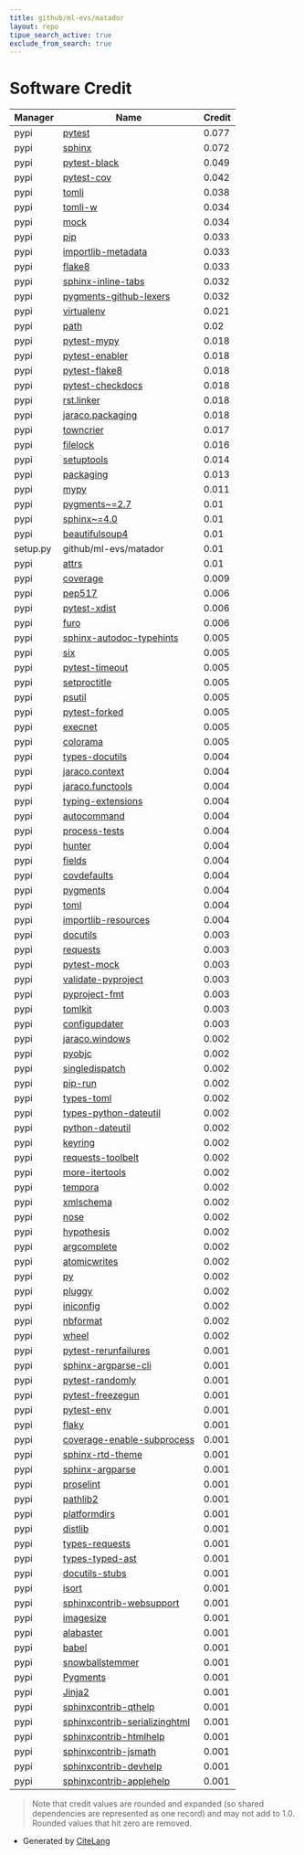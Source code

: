 ```yaml
---
title: github/ml-evs/matador
layout: repo
tipue_search_active: true
exclude_from_search: true
---
```

# Software Credit

|Manager|Name|Credit|
|-------|----|------|
|pypi|[pytest](https://docs.pytest.org/en/latest/)|0.077|
|pypi|[sphinx](https://www.sphinx-doc.org/)|0.072|
|pypi|[pytest-black](https://github.com/shopkeep/pytest-black)|0.049|
|pypi|[pytest-cov](https://github.com/pytest-dev/pytest-cov)|0.042|
|pypi|[tomli](https://pypi.org/project/tomli)|0.038|
|pypi|[tomli-w](https://pypi.org/project/tomli-w)|0.034|
|pypi|[mock](http://mock.readthedocs.org/en/latest/)|0.034|
|pypi|[pip](https://pip.pypa.io/)|0.033|
|pypi|[importlib-metadata](https://pypi.org/project/importlib-metadata)|0.033|
|pypi|[flake8](https://pypi.org/project/flake8)|0.033|
|pypi|[sphinx-inline-tabs](https://github.com/pradyunsg/sphinx-inline-tabs)|0.032|
|pypi|[pygments-github-lexers](https://github.com/liluo/pygments-github-lexers)|0.032|
|pypi|[virtualenv](https://virtualenv.pypa.io/)|0.021|
|pypi|[path](https://pypi.org/project/path)|0.02|
|pypi|[pytest-mypy](https://github.com/dbader/pytest-mypy)|0.018|
|pypi|[pytest-enabler](https://github.com/jaraco/pytest-enabler)|0.018|
|pypi|[pytest-flake8](https://github.com/tholo/pytest-flake8)|0.018|
|pypi|[pytest-checkdocs](https://github.com/jaraco/pytest-checkdocs)|0.018|
|pypi|[rst.linker](https://github.com/jaraco/rst.linker)|0.018|
|pypi|[jaraco.packaging](https://github.com/jaraco/jaraco.packaging)|0.018|
|pypi|[towncrier](https://pypi.org/project/towncrier)|0.017|
|pypi|[filelock](https://github.com/tox-dev/py-filelock)|0.016|
|pypi|[setuptools](https://github.com/pypa/setuptools)|0.014|
|pypi|[packaging](https://pypi.org/project/packaging)|0.013|
|pypi|[mypy](https://pypi.org/project/mypy)|0.011|
|pypi|[pygments~=2.7](https://pypi.org/project/pygments~=2.7)|0.01|
|pypi|[sphinx~=4.0](https://pypi.org/project/sphinx~=4.0)|0.01|
|pypi|[beautifulsoup4](https://pypi.org/project/beautifulsoup4)|0.01|
|setup.py|github/ml-evs/matador|0.01|
|pypi|[attrs](https://pypi.org/project/attrs)|0.01|
|pypi|[coverage](https://pypi.org/project/coverage)|0.009|
|pypi|[pep517](https://pypi.org/project/pep517)|0.006|
|pypi|[pytest-xdist](https://github.com/pytest-dev/pytest-xdist)|0.006|
|pypi|[furo](https://pradyunsg.me/furo/quickstart)|0.006|
|pypi|[sphinx-autodoc-typehints](https://pypi.org/project/sphinx-autodoc-typehints)|0.005|
|pypi|[six](https://pypi.org/project/six)|0.005|
|pypi|[pytest-timeout](https://pypi.org/project/pytest-timeout)|0.005|
|pypi|[setproctitle](https://pypi.org/project/setproctitle)|0.005|
|pypi|[psutil](https://pypi.org/project/psutil)|0.005|
|pypi|[pytest-forked](https://pypi.org/project/pytest-forked)|0.005|
|pypi|[execnet](https://pypi.org/project/execnet)|0.005|
|pypi|[colorama](https://pypi.org/project/colorama)|0.005|
|pypi|[types-docutils](https://pypi.org/project/types-docutils)|0.004|
|pypi|[jaraco.context](https://pypi.org/project/jaraco.context)|0.004|
|pypi|[jaraco.functools](https://pypi.org/project/jaraco.functools)|0.004|
|pypi|[typing-extensions](https://pypi.org/project/typing-extensions)|0.004|
|pypi|[autocommand](https://pypi.org/project/autocommand)|0.004|
|pypi|[process-tests](https://pypi.org/project/process-tests)|0.004|
|pypi|[hunter](https://pypi.org/project/hunter)|0.004|
|pypi|[fields](https://pypi.org/project/fields)|0.004|
|pypi|[covdefaults](https://pypi.org/project/covdefaults)|0.004|
|pypi|[pygments](https://pypi.org/project/pygments)|0.004|
|pypi|[toml](https://pypi.org/project/toml)|0.004|
|pypi|[importlib-resources](https://pypi.org/project/importlib-resources)|0.004|
|pypi|[docutils](https://pypi.org/project/docutils)|0.003|
|pypi|[requests](https://pypi.org/project/requests)|0.003|
|pypi|[pytest-mock](https://pypi.org/project/pytest-mock)|0.003|
|pypi|[validate-pyproject](https://pypi.org/project/validate-pyproject)|0.003|
|pypi|[pyproject-fmt](https://pypi.org/project/pyproject-fmt)|0.003|
|pypi|[tomlkit](https://pypi.org/project/tomlkit)|0.003|
|pypi|[configupdater](https://pypi.org/project/configupdater)|0.003|
|pypi|[jaraco.windows](https://pypi.org/project/jaraco.windows)|0.002|
|pypi|[pyobjc](https://pypi.org/project/pyobjc)|0.002|
|pypi|[singledispatch](https://pypi.org/project/singledispatch)|0.002|
|pypi|[pip-run](https://github.com/jaraco/pip-run)|0.002|
|pypi|[types-toml](https://pypi.org/project/types-toml)|0.002|
|pypi|[types-python-dateutil](https://pypi.org/project/types-python-dateutil)|0.002|
|pypi|[python-dateutil](https://pypi.org/project/python-dateutil)|0.002|
|pypi|[keyring](https://pypi.org/project/keyring)|0.002|
|pypi|[requests-toolbelt](https://pypi.org/project/requests-toolbelt)|0.002|
|pypi|[more-itertools](https://pypi.org/project/more-itertools)|0.002|
|pypi|[tempora](https://pypi.org/project/tempora)|0.002|
|pypi|[xmlschema](https://pypi.org/project/xmlschema)|0.002|
|pypi|[nose](https://pypi.org/project/nose)|0.002|
|pypi|[hypothesis](https://pypi.org/project/hypothesis)|0.002|
|pypi|[argcomplete](https://pypi.org/project/argcomplete)|0.002|
|pypi|[atomicwrites](https://pypi.org/project/atomicwrites)|0.002|
|pypi|[py](https://pypi.org/project/py)|0.002|
|pypi|[pluggy](https://pypi.org/project/pluggy)|0.002|
|pypi|[iniconfig](https://pypi.org/project/iniconfig)|0.002|
|pypi|[nbformat](https://pypi.org/project/nbformat)|0.002|
|pypi|[wheel](https://github.com/pypa/wheel)|0.002|
|pypi|[pytest-rerunfailures](https://pypi.org/project/pytest-rerunfailures)|0.001|
|pypi|[sphinx-argparse-cli](https://pypi.org/project/sphinx-argparse-cli)|0.001|
|pypi|[pytest-randomly](https://pypi.org/project/pytest-randomly)|0.001|
|pypi|[pytest-freezegun](https://pypi.org/project/pytest-freezegun)|0.001|
|pypi|[pytest-env](https://pypi.org/project/pytest-env)|0.001|
|pypi|[flaky](https://pypi.org/project/flaky)|0.001|
|pypi|[coverage-enable-subprocess](https://pypi.org/project/coverage-enable-subprocess)|0.001|
|pypi|[sphinx-rtd-theme](https://pypi.org/project/sphinx-rtd-theme)|0.001|
|pypi|[sphinx-argparse](https://pypi.org/project/sphinx-argparse)|0.001|
|pypi|[proselint](https://pypi.org/project/proselint)|0.001|
|pypi|[pathlib2](https://pypi.org/project/pathlib2)|0.001|
|pypi|[platformdirs](https://pypi.org/project/platformdirs)|0.001|
|pypi|[distlib](https://pypi.org/project/distlib)|0.001|
|pypi|[types-requests](https://pypi.org/project/types-requests)|0.001|
|pypi|[types-typed-ast](https://pypi.org/project/types-typed-ast)|0.001|
|pypi|[docutils-stubs](https://pypi.org/project/docutils-stubs)|0.001|
|pypi|[isort](https://pypi.org/project/isort)|0.001|
|pypi|[sphinxcontrib-websupport](https://pypi.org/project/sphinxcontrib-websupport)|0.001|
|pypi|[imagesize](https://pypi.org/project/imagesize)|0.001|
|pypi|[alabaster](https://pypi.org/project/alabaster)|0.001|
|pypi|[babel](https://pypi.org/project/babel)|0.001|
|pypi|[snowballstemmer](https://pypi.org/project/snowballstemmer)|0.001|
|pypi|[Pygments](https://pypi.org/project/Pygments)|0.001|
|pypi|[Jinja2](https://pypi.org/project/Jinja2)|0.001|
|pypi|[sphinxcontrib-qthelp](https://pypi.org/project/sphinxcontrib-qthelp)|0.001|
|pypi|[sphinxcontrib-serializinghtml](https://pypi.org/project/sphinxcontrib-serializinghtml)|0.001|
|pypi|[sphinxcontrib-htmlhelp](https://pypi.org/project/sphinxcontrib-htmlhelp)|0.001|
|pypi|[sphinxcontrib-jsmath](https://pypi.org/project/sphinxcontrib-jsmath)|0.001|
|pypi|[sphinxcontrib-devhelp](https://pypi.org/project/sphinxcontrib-devhelp)|0.001|
|pypi|[sphinxcontrib-applehelp](https://pypi.org/project/sphinxcontrib-applehelp)|0.001|


> Note that credit values are rounded and expanded (so shared dependencies are represented as one record) and may not add to 1.0. Rounded values that hit zero are removed.


- Generated by [CiteLang](https://github.com/vsoch/citelang)
